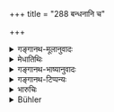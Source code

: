 +++
title = "288 बन्धनानि च"

+++

<details><summary>गङ्गानथ-मूलानुवादः</summary>

The king shall establish prisons all along the public road,—where the suffering and disfigured offenders might be seen.—(288)
</details>

<details><summary>मेधातिथिः</summary>

प्रसिद्धे राजरथ्याप्रदेशे **बन्ध**गृहाणि सं**निवेशयेत्** कुर्यात् । **दुःखिता यत्र दृश्येरन्न्** इत्य् अन्यत्रापि संनिवेशनं तत्प्रदेशभ्रमणं दर्शयति । एतेनान्या अपि बन्धसंस्थानां पीडाः कर्तव्या इत्य् आह । शरीरात्यन्तकार्शाद्यवस्थान्तरापत्त्या **विकृताः** अभोजनेनेषद्भोजनादिना । शेषं स्पष्टम् ॥ ९.२८८ ॥
</details>

<details><summary>गङ्गानथ-भाष्यानुवादः</summary>

The king shall ‘*establish*’—place—houses of incarceration on all well-known roads,—where the ‘*suffering offenders might be seen*;’—this implies that the position of the prisons shall be so arranged as to fall within such places as are passed by ordinary passers-by; and it follows from this that various forms of torture shall be inflicted on the prisoners.

‘*Disfigured*’—the condition of their body being altered by either total starving or reduced rations.

The rest is quite clear.—(288)
</details>

<details><summary>गङ्गानथ-टिप्पन्यः</summary>

This verse is quoted in *Vivādaratnākara* (p. 630), which explains ‘*bandhanāni*’ as ‘places of imprisonment.’
</details>

<details><summary>भारुचिः</summary>

पृथग्जनस्य पापनिवृत्त्युपायोपदेशः ॥ ९.२८८ ॥
</details>

<details><summary>Bühler</summary>

288	Let him place all prisons near a high-road, where the suffering and disfigured offenders can be seen.
</details>
